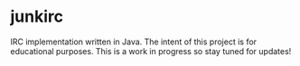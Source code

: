 junkirc
=======

IRC implementation written in Java.  The intent of this project is for educational purposes.  This is a work in progress so stay tuned for updates!
